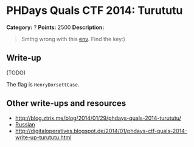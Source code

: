 # PHDays Quals CTF 2014: Turututu

**Category:** ?
**Points:** 2500
**Description:**

> Smthg wrong with this [env](task.exe). Find the key:)

## Write-up

(TODO)

The flag is `HenryDorsettCase`.

## Other write-ups and resources

* <http://blog.ztrix.me/blog/2014/01/29/phdays-quals-2014-turututu/>
* [Russian](http://nightsite.info/blog/12936-phdays-2014-quals-all-reverse-writeup.html)
* <http://digitaloperatives.blogspot.de/2014/01/phdays-ctf-quals-2014-write-up-turututu.html>
